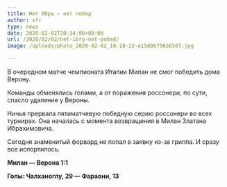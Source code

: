```yaml
---
title: Нет Ибры — нет побед
author: xfr
type: news
date: 2020-02-02T20:34:00+00:00
url: /2020/02/02/net-ibry-net-pobed/
image: /uploads/photo_2020-02-02_18-18-22-e1580675636587.jpg

---
```

В очередном матче чемпионата Италии Милан не смог победить дома Верону.

Команды обменялись голами, а от поражения россонери, по сути, спасло удаление у Вероны.

Ничья прервала пятиматчевую победную серию россонери во всех турнирах. Она началась с момента возвращения в Милан Златана Ибрахимовича.

Сегодня знаменитый форвард не попал в заявку из-за гриппа. И сразу все испортилось.

**Милан &#8212; Верона 1:1**
  
**Голы: Чалханоглу, 29 &#8212; Фараони, 13**